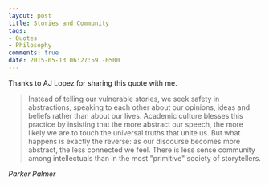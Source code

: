 ```yaml
---
layout: post
title: Stories and Community
tags:
- Quotes
- Philosophy
comments: true
date: 2015-05-13 06:27:59 -0500
---
```


Thanks to AJ Lopez for sharing this quote with me.

<blockquote class="big">Instead of telling our vulnerable stories, we seek safety in abstractions, speaking to each other about our opinions, ideas and beliefs rather than about our lives. Academic culture blesses this practice by insisting that the more abstract our speech, the more likely we are to touch the universal truths that unite us. But what happens is exactly the reverse: as our discourse becomes more abstract, the less connected we feel. There is less sense community among intellectuals than in the most "primitive" society of storytellers.</blockquote>

<cite class="big">Parker Palmer</cite>



